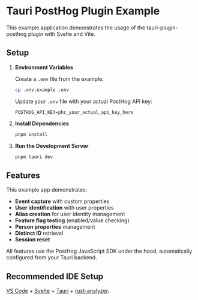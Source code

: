 # Tauri PostHog Plugin Example

This example application demonstrates the usage of the tauri-plugin-posthog plugin with Svelte and Vite.

## Setup

1. **Environment Variables**
   
   Create a `.env` file from the example:
   ```bash
   cp .env.example .env
   ```
   
   Update your `.env` file with your actual PostHog API key:
   ```env
   POSTHOG_API_KEY=phc_your_actual_api_key_here
   ```

2. **Install Dependencies**
   ```bash
   pnpm install
   ```

3. **Run the Development Server**
   ```bash
   pnpm tauri dev
   ```

## Features

This example app demonstrates:
- **Event capture** with custom properties
- **User identification** with user properties
- **Alias creation** for user identity management
- **Feature flag testing** (enabled/value checking)
- **Person properties** management
- **Distinct ID** retrieval
- **Session reset**

All features use the PostHog JavaScript SDK under the hood, automatically configured from your Tauri backend.

## Recommended IDE Setup

[VS Code](https://code.visualstudio.com/) + [Svelte](https://marketplace.visualstudio.com/items?itemName=svelte.svelte-vscode) + [Tauri](https://marketplace.visualstudio.com/items?itemName=tauri-apps.tauri-vscode) + [rust-analyzer](https://marketplace.visualstudio.com/items?itemName=rust-lang.rust-analyzer).

